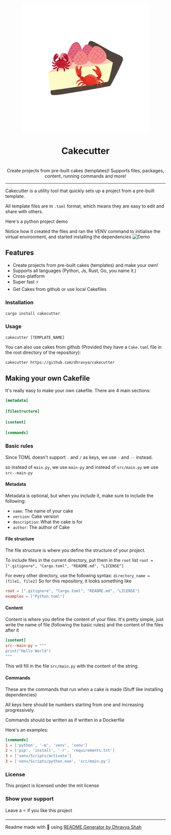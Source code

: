 <div align="center">
<img src = "./images/cakecutter.png" width="400">
<h1 align="center">Cakecutter</h1>
<br>
Create projects from pre-built cakes (templates)! Supports files, packages, content, running commands and more!
</div>

***

Cakecutter is a utility tool that quickly sets up a project from a pre-built template. 

All template files are in `.toml` format, which means they are easy to edit and share with others.

Here's a python project demo

Notice how it created the files and ran the VENV command to initialise the virtual environment, and started installing the dependencies
![Demo](https://us-east-1.tixte.net/uploads/img.dhravya.dev/l0ikgtw4f0a.gif)

## Features
- Create projects from pre-built cakes (templates) and make your own!
- Supports all languages (Python, Js, Rust, Go, you name it.)
- Cross-platform
- Super fast ⚡
- Get Cakes from github or use local Cakefiles

### Installation
```
cargo install cakecutter 
```

### Usage
```
cakecutter [TEMPLATE_NAME]
```
You can also use cakes from github (Provided they have a `Cake.toml` file in the root directory of the repository):
```
cakecutter https://github.com/dhravya/cakecutter
```

## Making your own Cakefile
It's really easy to make your own cakefile. There are 4 main sections:
```toml
[metadata]

[filestructure]

[content]

[commands]
```

### Basic rules
Since TOML doesn't support `.` and `/` as keys, we use `-` and `--` instead.

so instead of `main.py`, we use `main-py` and instead of `src/main.py` we use `src--main-py`

#### Metadata
Metadata is optional, but when you include it, make sure to include the following:
- `name`: The name of your cake
- `version`: Cake version
- `description`: What the cake is for
- `author`: The author of Cake

#### File structure
The file structure is where you define the structure of your project. 

To include files in the current directory, put them in the `root` list
`root = [".gitignore", "Cargo.toml", "README.md", "LICENSE"]`

For every other directory, use the following syntax:
`directory_name = [file1, file2]`
So for this repository, it looks something like
```toml
root = [".gitignore", "Cargo.toml", "README.md", "LICENSE"]
examples = ["Python.toml"]
```

#### Content
Content is where you define the content of your files.
It's pretty simple, just write the name of file (following the  basic rules) and the content of the files after it
```toml
[content]
src--main-py = """
print("Hello World")
"""
```
This will fill in the file `src/main.py` with the content of the string.

#### Commands
These are the commands that run when a cake is made (Stuff like installing dependencies)

All keys here should be numbers starting from one and increasing progressively.

Commands should be written as if written in a Dockerfile

Here's an examples:
```toml
[commands]
1 = ['python', '-m', 'venv', 'venv']
2 = ['pip', 'install', '-r', 'requirements.txt']
3 = ['venv/Scripts/activate']
3 = ['venv/Scripts/python.exe', 'src/main.py']
```


### License
This project is licensed under the mit license
### Show your support
Leave a ⭐ if you like this project

***
Readme made with 💖 using [README Generator by Dhravya Shah](https://github.com/Dhravya/readme-generator)
